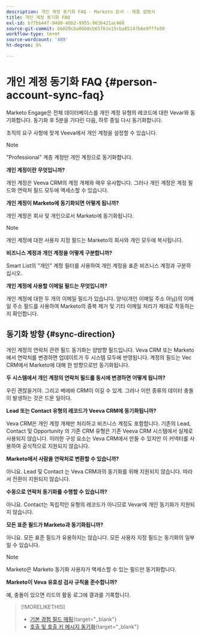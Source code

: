 ```yaml
---
description: 개인 계정 동기화 FAQ - Marketo 문서 - 제품 설명서
title: 개인 계정 동기화 FAQ
exl-id: b77bb44f-94d0-40b2-9955-9636421ac468
source-git-commit: bb020cba0bb0cb65761e15cba05147b6e9fffe50
workflow-type: tm+mt
source-wordcount: '489'
ht-degree: 0%

---
```


# 개인 계정 동기화 FAQ {#person-account-sync-faq}

Marketo Engage은 전체 데이터베이스를 개인 계정 유형의 레코드에 대한 Vevar와 동기화합니다. 동기화 후 5분을 기다린 다음, 하루 종일 다시 동기화합니다.

조직의 요구 사항에 맞게 Veeva에서 개인 계정을 설정할 수 있습니다.

>[!NOTE]
>
>&quot;Professional&quot; 계층 계정만 개인 계정으로 동기화합니다.

**개인 계정이란 무엇입니까?**

개인 계정은 Veeva CRM의 계정 개체와 매우 유사합니다. 그러나 개인 계정은 계정 필드와 연락처 필드 모두에 액세스할 수 있습니다.

**개인 계정이 Marketo에 동기화되면 어떻게 됩니까?**

개인 계정은 회사 및 개인으로서 Marketo에 동기화됩니다.

>[!NOTE]
>
>개인 계정에 대한 사용자 지정 필드는 Marketo의 회사와 개인 모두에 복사됩니다.

**비즈니스 계정과 개인 계정을 어떻게 구분합니까?**

Smart List의 &quot;개인&quot; 계정 필터를 사용하여 개인 계정을 표준 비즈니스 계정과 구분하십시오.

**개인 계정에 사용할 이메일 필드는 무엇입니까?**

개인 계정에 대한 두 개의 이메일 필드가 있습니다. 양식(개인 이메일 주소 아님)의 이메일 주소 필드를 사용하여 Marketo의 중복 제거 및 기타 이메일 처리가 제대로 작동하는지 확인합니다.

## 동기화 방향 {#sync-direction}

개인 계정의 연락처 관련 필드 동기화는 양방향 필드입니다. Veva CRM 또는 Marketo에서 연락처를 변경하면 업데이트가 두 시스템 모두에 반영됩니다. 계정의 필드는 Vec CRM에서 Marketo에 대해 한 방향으로만 동기화됩니다.

**두 시스템에서 개인 계정의 연락처 필드를 동시에 변경하면 어떻게 됩니까?**

우린 괜찮을거야. 그리고 베에바 CRM이 이길 수 있게. 그러나 이런 종류의 데이터 충돌이 발생하는 것은 드문 일이다.

**Lead 또는 Contact 유형의 레코드가 Veeva CRM에 동기화됩니까?**

Veva CRM은 개인 계정 개체만 처리하고 비즈니스 계정도 포함합니다. 기존의 Lead, Contact 및 Opportunity 의 기존 CRM 유형은 기존 Veeva CRM 시스템에서 실제로 사용되지 않습니다. 이러한 구성 요소는 Veva CRM에서 만들 수 있지만 이 커넥터를 사용하여 공식적으로 지원되지 않습니다.

**Marketo에서 사람을 연락처로 변환할 수 있습니까?**

아니요. Lead 및 Contact 는 Veva CRM과의 동기화를 위해 지원되지 않습니다. 따라서 전환이 지원되지 않습니다.

**수동으로 연락처 동기화를 수행할 수 있습니까?**

아니요. Contact는 독립적인 유형의 레코드가 아니므로 Vevar에 개인 동기화가 지원되지 않습니다.

**모든 표준 필드가 Marketo과 동기화됩니까?**

아니요. 모든 표준 필드가 유용하지는 않습니다. 모든 사용자 지정 필드는 동기화의 일부일 수 있습니다.

>[!NOTE]
>
>Marketo은 Marketo 동기화 사용자가 액세스할 수 있는 필드만 동기화합니다.

**Marketo이 Veva 유효성 검사 규칙을 준수합니까?**

예, 충돌이 있으면 리드의 활동 로그에 결과를 기록합니다.

>[!MORELIKETHIS]
>
>* [기본 경험 필드 매핑](/help/marketo/product-docs/crm-sync/veeva-crm-sync/sync-details/default-veeva-field-mapping.md){target=&quot;_blank&quot;}
>* [호출 및 호출 키 메시지 동기화](/help/marketo/product-docs/crm-sync/veeva-crm-sync/sync-details/syncing-call-and-call-key-messages.md){target=&quot;_blank&quot;}

